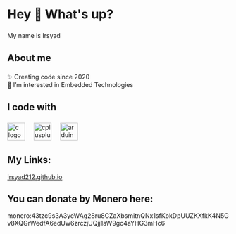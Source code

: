 <h1 align="left">Hey 👋 What's up?</h1>

###

<p align="left">My name is Irsyad</p>

###

<h2 align="left">About me</h2>

###

<p align="left">✨ Creating code since 2020<br>👀 I’m interested in Embedded Technologies</p>

###

<h2 align="left">I code with</h2>

###

<div align="left">
  <img src="https://cdn.jsdelivr.net/gh/devicons/devicon/icons/c/c-original.svg" height="40" alt="c logo"  />
  <img width="12" />
  <img src="https://cdn.jsdelivr.net/gh/devicons/devicon/icons/cplusplus/cplusplus-original.svg" height="40" alt="cplusplus logo"  />
  <img width="12" />
  <img src="https://cdn.jsdelivr.net/gh/devicons/devicon/icons/arduino/arduino-original.svg" height="40" alt="arduino logo"  />
</div>

###

<h2 align="left">My Links:</h2>

<a href="https://i230010.github.io/" target=”_blank”>irsyad212.github.io</a>

###

<h2 align="left">You can donate by Monero here:</h2>

<p>monero:43tzc9s3A3yeWAg28ru8CZaXbsmitnQNx1sfKpkDpUUZKXfkK4N5Gv8XQGrWedfA6edUw6zrczjUQjj1aW9gc4aYHG3mHc6</p>

###
